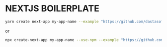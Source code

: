 # NEXTJS BOILERPLATE

```sh
yarn create next-app my-app-name --example "https://github.com/dastasoft/nextjs-boilerplate"
```

or

```sh
npx create-next-app my-app-name --use-npm --example "https://github.com/dastasoft/nextjs-boilerplate"
```
